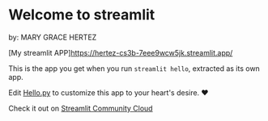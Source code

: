 # Welcome to streamlit
by: MARY GRACE HERTEZ

[My streamlit APP]https://hertez-cs3b-7eee9wcw5jk.streamlit.app/

This is the app you get when you run `streamlit hello`, extracted as its own app.

Edit [Hello.py](./Hello.py) to customize this app to your heart's desire. ❤️

Check it out on [Streamlit Community Cloud](https://st-hello-app.streamlit.app/)
